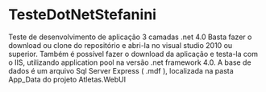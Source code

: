 # TesteDotNetStefanini
Teste de desenvolvimento de aplicação 3 camadas .net 4.0
Basta fazer o download ou clone do repositório e abri-la no visual studio 2010 ou superior.
Também é possível fazer o download da aplicação e testa-la com o IIS, utilizando application pool na versão .net framework 4.0.
A base de dados é um arquivo Sql Server Express ( .mdf ), localizada na pasta App_Data do projeto Atletas.WebUI
